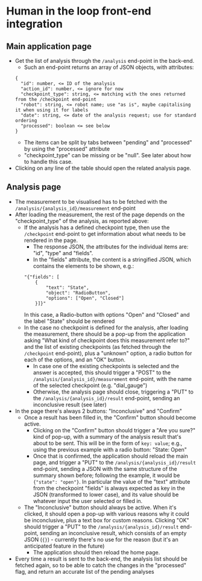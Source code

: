 # Human in the loop front-end integration

## Main application page

* Get the list of analysis through the `/analysis` end-point in the back-end.
    * Such an end-point returns an array of JSON objects, with attributes:
    ```
    {
      "id": number, <= ID of the analysis
      "action_id": number, <= ignore for now
      "checkpoint_type": string, <= matching with the ones returned from the /checkpoint end-point
      "robot": string, <= robot name; use "as is", maybe capitalising it when using it for labels
      "date": string, <= date of the analysis request; use for standard ordering
      "processed": boolean <= see below
    }
    ```
    * The items can be split by tabs between "pending" and "processed" by using the "processed" attribute
    * "checkpoint_type" can be missing or be "null". See later about how to handle this case.
* Clicking on any line of the table should open the related analysis page.

## Analysis page

* The measurement to be visualised has to be fetched with the `/analysis/{analysis_id}/measurement` end-point
* After loading the measurement, the rest of the page depends on the "checkpoint_type" of the analysis, as reported above:
    * If the analysis has a defined checkpoint type, then use the `/checkpoint` end-point to get information about what needs to be rendered in the page.
        * The response JSON, the attributes for the individual items are: "id", "type" and "fields".
        * In the "fields" attribute, the content is a stringified JSON, which contains the elements to be shown, e.g.:
        ```
        "{"fields": [
            {
                "text": "State",
                "object": "RadioButton",
                "options": ["Open", "Closed"]
            }]}"
        ```
        In this case, a Radio-button with options "Open" and "Closed" and the label "State" should be rendered
    * In the case no checkpoint is defined for the analysis, after loading the measurement, there should be a pop-up from the application asking "What kind of checkpoint does this measurement refer to?" and the list of existing checkpoints (as fetched through the `/checkpoint` end-point), plus a "unknown" option, a radio button for each of the options, and an "OK" button.
        * In case one of the existing checkpoints is selected and the answer is accepted, this should trigger a "POST" to the `/analysis/{analysis_id}/measurement` end-point, with the name of the selected checkpoint (e.g. "dial_gauge")
        * Otherwise, the analysis page should close, triggering a "PUT" ​to the `/analysis​/{analysis_id}​/result` end-point, sending an inconclusive result (see later)
* In the page there's always 2 buttons: "Inconclusive" and "Confirm"
    * Once a result has been filled in, the "Confirm" button should become active.
        * Clicking on the "Confirm" button should trigger a "Are you sure?" kind of pop-up, with a summary of the analysis result that's about to be sent. This will be in the form of `key: value`; e.g., using the previous example with a radio button: "State: Open"
        * Once that is confirmed, the application should reload the main page, and trigger a "PUT" ​to the `/analysis​/{analysis_id}​/result` end-point, sending a JSON with the same structure of the summary shown before; following the example, it would be `{"state": "open"}`. In particular the value of the "text" attribute from the checkpoint "fields" is always expected as key in the JSON (transformed to lower case), and its value should be whatever input the user selected or filled in.
    * The "Inconclusive" button should always be active. When it's clicked, it should open a pop-up with various reasons why it could be inconclusive, plus a text box for custom reasons. Clicking "OK" should trigger a "PUT" ​to the `/analysis​/{analysis_id}​/result` end-point, sending an inconclusive result, which consists of an empty JSON (`{}`) - currently there's no use for the reason (but it's an anticipated feature in the future)
        * The application should then reload the home page.
* Every time a result is sent to the back-end, the analysis list should be fetched again, so to be able to catch the changes in the "processed" flag, and return an accurate list of the pending analyses

